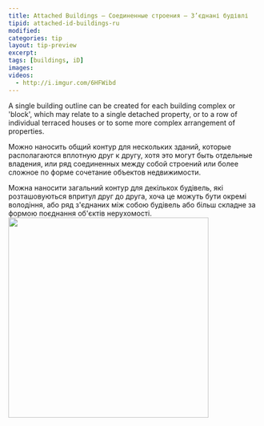 ```yaml
---
title: Attached Buildings – Соединенные строения – З’єднані будівлі
tipid: attached-id-buildings-ru
modified:
categories: tip
layout: tip-preview
excerpt:
tags: [buildings, iD]
images:
videos: 
  - http://i.imgur.com/6HFWibd
---
```

A single building outline can be created for each building complex or 'block', which may relate to a single detached property, or to a row of individual terraced houses or to some more complex arrangement of properties.

Можно наносить общий контур для нескольких зданий, которые располагаются вплотную друг к другу, хотя это могут быть отдельные владения, или ряд соединенных между собой строений или более сложное по форме сочетание объектов недвижимости.

Можна наносити загальний контур для декількох будівель, які розташовуються впритул друг до друга, хоча це можуть бути окремі володіння, або ряд з'єднаних між собою будівель або більш складне за формою поєднання об'єктів нерухомості.
<br>
<img src="{{ site.baseurl }}/images/row_houses.jpg" width="400">
